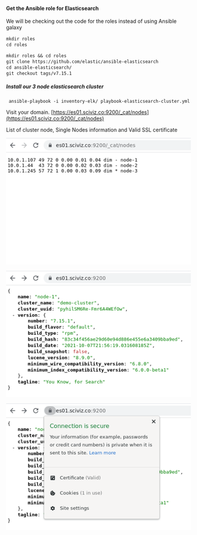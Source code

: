  #### Get the Ansible role for Elasticsearch 
We will be checking out the code for the roles instead of using Ansible galaxy  

```shell
mkdir roles
cd roles
```



```shell
mkdir roles && cd roles
git clone https://github.com/elastic/ansible-elasticsearch
cd ansible-elasticsearch/
git checkout tags/v7.15.1

```

#####  Install our 3 node elasticsearch cluster
```shell
 ansible-playbook -i inventory-elk/ playbook-elasticsearch-cluster.yml
```
Visit your domain.
[https://es01.sciviz.co:9200/_cat/nodes](https://es01.sciviz.co:9200/_cat/nodes)

List of cluster node, Single Nodes information and Valid SSL certificate

![Image ELK](./img/es_clusrer_deployment_validation.png)

![Image ELK](./img/es_clusrer_deployment_validation_node.png)

![Image ELK](./img/es_clusrer_deployment_validation_cert.png)